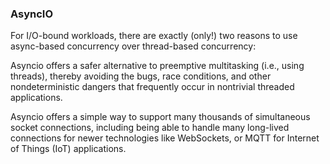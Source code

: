 
### AsyncIO
For I/O-bound workloads, there are exactly (only!) two reasons to use async-based concurrency over thread-based concurrency:

Asyncio offers a safer alternative to preemptive multitasking (i.e., using threads), thereby avoiding the bugs, race conditions, and other nondeterministic dangers that frequently occur in nontrivial threaded applications.

Asyncio offers a simple way to support many thousands of simultaneous socket connections, including being able to handle many long-lived connections for newer technologies like WebSockets, or MQTT for Internet of Things (IoT) applications.

